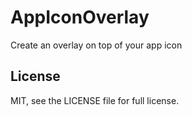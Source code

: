 AppIconOverlay
==============

Create an overlay on top of your app icon

## License

MIT, see the LICENSE file for full license.
